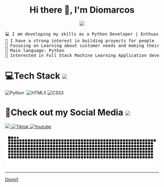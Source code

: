 <h1 align="center"> Hi there 👋, I'm Diomarcos</h1>



<p align="center">
	<a href="">
		<img src="https://readme-typing-svg.herokuapp.com/?lines=Python+Developer%20&center=true&width=380&height=45">
	</a>
</p>

<pre>
💻 I am developing my skills as a Python Developer | Enthuastic about new technologies
📝 I have a strong interest in building proyects for people
🌱 Focusing on Learning about customer needs and making their lives easier
🌟 Main language: Python
🚩 Interested in Full Stack Machine Learning Application development
</pre>

# 💻Tech Stack <img src = "https://media2.giphy.com/media/QssGEmpkyEOhBCb7e1/giphy.gif?cid=ecf05e47a0n3gi1bfqntqmob8g9aid1oyj2wr3ds3mg700bl&rid=giphy.gif" width = 32px>


![Python](https://img.shields.io/badge/python-3670A0?style=for-the-badge&logo=python&logoColor=ffdd54)&nbsp; ![HTML5](https://img.shields.io/badge/html5-%23E34F26.svg?style=for-the-badge&logo=html5&logoColor=white) ![CSS3](https://img.shields.io/badge/css3-%231572B6.svg?style=for-the-badge&logo=css3&logoColor=white)
# 📱Check out my Social Media <img src = "https://media2.giphy.com/media/QssGEmpkyEOhBCb7e1/giphy.gif?cid=ecf05e47a0n3gi1bfqntqmob8g9aid1oyj2wr3ds3mg700bl&rid=giphy.gif" width = 32px>

<a href= "https://www.instagram.com/diomi.i/">
    <img src="https://img.shields.io/badge/Instagram-%23E4405F.svg?style=for-the-badge&logo=Instagram&logoColor=white">
</a>
<a href="https://www.tiktok.com/@diom_i" >
  <img src="https://img.shields.io/badge/TikTok-%23000000.svg?style=for-the-badge&logo=TikTok&logoColor=white" alt="Tiktok">
</a>

<a href="https://www.youtube.com/@diomi_1">
  <img src="https://img.shields.io/badge/YouTube-%23FF0000.svg?style=for-the-badge&logo=YouTube&logoColor=white" alt="Youtube">
</a>
<p align="center">
  <img src="https://github.com/StefanosSt/StefanosSt/blob/main/github-user-contribution.svg" alt="snake">
</p>

---

[Diomi1](https://github.com/Diomi1)
